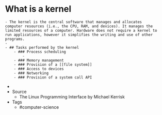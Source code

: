 # What is a kernel
	- The kernel is the central software that manages and allocates computer resources (i.e., the CPU, RAM, and devices). It manages the limited resources of a computer. Hardware does not require a kernel to run applications, however it simplifies the writing and use of other programs.
	-
	- ## Tasks performed by the kernel
		- ### Process scheduling
			-
		- ### Memory management
		- ### Provision of a [[file system]]
		- ### Access to devices
		- ### Networking
		- ### Provision of a system call API
-
- Source
	- The Linux Programming Interface by Michael Kerrisk
- Tags
	- #computer-science